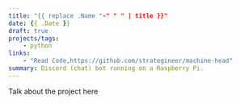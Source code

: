 ```yaml
---
title: "{{ replace .Name "-" " " | title }}"
date: {{ .Date }}
draft: true
projects/tags:
    - python
links:
    - "Read Code,https://github.com/strategineer/machine-head"
summary: Discord (chat) bot running on a Raspberry Pi.
---
```


Talk about the project here

